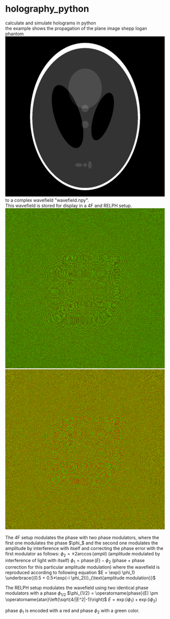 # holography_python
calculate and simulate holograms in python<br>
the example shows the propagation of the plane image shepp logan phantom
<img src="shepp_logan_phantom.png">
to a complex wavefield "wavefield.npy".<br>
This wavefield is stored for display in a 4F and RELPH setup.
<img src="4F.png">
<img src="RELPH.png">

The 4F setup modulates the phase with two phase modulators, where the first one modulates the phase $\phi_$ and the second one modulates the amplitude by interference with itself and correcting the phase error with the first modulator as follows:
$\phi_2 = \pm 2 \operatorname{arccos}(ampli)$
(amplitude modulated by interference of light with itself)
$\phi_1 = \operatorname{phase}(E) - \phi_2$
(phase + phase correction for this particular amplitude modulation)
where the wavefield is reproduced according to following equation
$E = \exp(i \phi_1) \underbrace{(0.5 + 0.5*\exp(-i \phi_2))}_{\text{amplitude modulation}}$

The RELPH setup modulates the wavefield using two identical phase modulators with a phase $\phi_{1/2}$
$\phi_{1/2} = \operatorname{phase}(E) \pm \operatorname{atan}\left(\sqrt{4/|E^2|-1}\right)$
$E = \exp(i \phi_1) + \exp(i \phi_2)$

phase $\phi_1$ is encoded with a red and phase $\phi_2$ with a green color.

